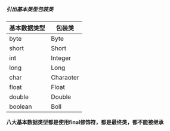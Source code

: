 ##### 引出基本类型包装类

| 基本数据类型 | 包装类    |
| ------------ | --------- |
| byte         | Byte      |
| short        | Short     |
| int          | Integer   |
| long         | Long      |
| char         | Charaoter |
| float        | Float     |
| double       | Double    |
| boolean      | Boll      |

**八大基本数据类型都是使用final修饰符，都是最终类，都不能被继承**

